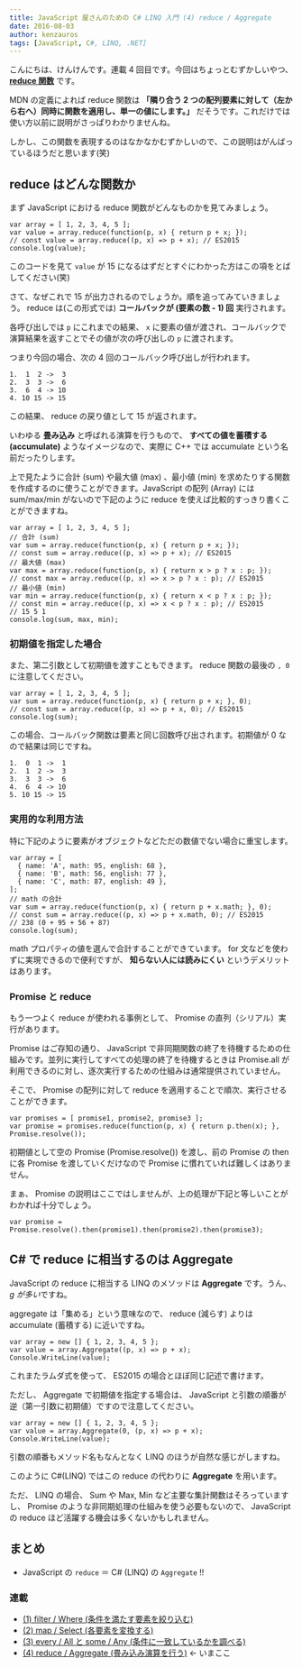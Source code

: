 ```yaml
---
title: JavaScript 屋さんのための C# LINQ 入門 (4) reduce / Aggregate
date: 2016-08-03
author: kenzauros
tags: [JavaScript, C#, LINQ, .NET]
---
```


こんにちは、けんけんです。連載 4 回目です。今回はちょっとむずかしいやつ、 **[reduce 関数](https://developer.mozilla.org/ja/docs/Web/JavaScript/Reference/Global_Objects/Array/reduce)** です。

MDN の定義によれば reduce 関数は **「隣り合う 2 つの配列要素に対して（左から右へ）同時に関数を適用し、単一の値にします。」** だそうです。これだけでは使い方以前に説明がさっぱりわかりませんね。

しかし、この関数を表現するのはなかなかむずかしいので、この説明はがんばっているほうだと思います(笑)

## reduce はどんな関数か

まず JavaScript における reduce 関数がどんなものかを見てみましょう。

```
var array = [ 1, 2, 3, 4, 5 ];
var value = array.reduce(function(p, x) { return p + x; });
// const value = array.reduce((p, x) => p + x); // ES2015
console.log(value);
```

このコードを見て `value` が 15 になるはずだとすぐにわかった方はこの項をとばしてください(笑)

さて、なぜこれで 15 が出力されるのでしょうか。順を追ってみていきましょう。 reduce は(この形式では) **コールバックが (要素の数 - 1) 回** 実行されます。

各呼び出しでは `p` にこれまでの結果、 `x` に要素の値が渡され、コールバックで演算結果を返すことでその値が次の呼び出しの `p` に渡されます。

つまり今回の場合、次の 4 回のコールバック呼び出しが行われます。

```
1.  1  2 ->  3
2.  3  3 ->  6
3.  6  4 -> 10
4. 10 15 -> 15
```

この結果、 reduce の戻り値として 15 が返されます。

いわゆる **畳み込み** と呼ばれる演算を行うもので、 **すべての値を蓄積する (accumulate)** ようなイメージなので、実際に C++ では accumulate という名前だったりします。

上で見たように合計 (sum) や最大値 (max) 、最小値 (min) を求めたりする関数を作成するのに使うことができます。JavaScript の配列 (Array) には sum/max/min がないので下記のように reduce を使えば比較的すっきり書くことができますね。

```
var array = [ 1, 2, 3, 4, 5 ];
// 合計 (sum)
var sum = array.reduce(function(p, x) { return p + x; });
// const sum = array.reduce((p, x) => p + x); // ES2015
// 最大値 (max)
var max = array.reduce(function(p, x) { return x > p ? x : p; });
// const max = array.reduce((p, x) => x > p ? x : p); // ES2015
// 最小値 (min)
var min = array.reduce(function(p, x) { return x < p ? x : p; });
// const min = array.reduce((p, x) => x < p ? x : p); // ES2015
// 15 5 1
console.log(sum, max, min);
```

### 初期値を指定した場合

また、第二引数として初期値を渡すこともできます。 reduce 関数の最後の `, 0` に注意してください。

```
var array = [ 1, 2, 3, 4, 5 ];
var sum = array.reduce(function(p, x) { return p + x; }, 0);
// const sum = array.reduce((p, x) => p + x, 0); // ES2015
console.log(sum);
```

この場合、コールバック関数は要素と同じ回数呼び出されます。初期値が 0 なので結果は同じですね。

```
1.  0  1 ->  1
2.  1  2 ->  3
3.  3  3 ->  6
4.  6  4 -> 10
5. 10 15 -> 15
```

### 実用的な利用方法

特に下記のように要素がオブジェクトなどただの数値でない場合に重宝します。

```
var array = [
  { name: 'A', math: 95, english: 68 },
  { name: 'B', math: 56, english: 77 },
  { name: 'C', math: 87, english: 49 },
];
// math の合計
var sum = array.reduce(function(p, x) { return p + x.math; }, 0);
// const sum = array.reduce((p, x) => p + x.math, 0); // ES2015
// 238 (0 + 95 + 56 + 87)
console.log(sum);
```

math プロパティの値を選んで合計することができています。 for 文などを使わずに実現できるので便利ですが、 **知らない人には読みにくい** というデメリットはあります。

### Promise と reduce

もう一つよく reduce が使われる事例として、 Promise の直列（シリアル）実行があります。

Promise はご存知の通り、 JavaScript で非同期関数の終了を待機するための仕組みです。並列に実行してすべての処理の終了を待機するときは Promise.all が利用できるのに対し、逐次実行するための仕組みは通常提供されていません。

そこで、 Promise の配列に対して reduce を適用することで順次、実行させることができます。

```
var promises = [ promise1, promise2, promise3 ];
var promise = promises.reduce(function(p, x) { return p.then(x); }, Promise.resolve());
```

初期値として空の Promise (Promise.resolve()) を渡し、前の Promise の then に各 Promise を渡していくだけなので Promise に慣れていれば難しくはありません。

まぁ、 Promise の説明はここではしませんが、上の処理が下記と等しいことがわかれば十分でしょう。

```
var promise =  Promise.resolve().then(promise1).then(promise2).then(promise3);
```

## C# で reduce に相当するのは Aggregate

JavaScript の reduce に相当する LINQ のメソッドは **Aggregate** です。うん、 *g が多い*ですね。

aggregate は「集める」という意味なので、 reduce (減らす) よりは accumulate (蓄積する) に近いですね。

```
var array = new [] { 1, 2, 3, 4, 5 };
var value = array.Aggregate((p, x) => p + x);
Console.WriteLine(value);
```

これまたラムダ式を使って、 ES2015 の場合とほぼ同じ記述で書けます。

ただし、 Aggregate で初期値を指定する場合は、 JavaScript と引数の順番が逆（第一引数に初期値）ですので注意してください。

```
var array = new [] { 1, 2, 3, 4, 5 };
var value = array.Aggregate(0, (p, x) => p + x);
Console.WriteLine(value);
```

引数の順番もメソッド名もなんとなく LINQ のほうが自然な感じがしますね。

このように C#(LINQ) ではこの reduce の代わりに **Aggregate** を用います。

ただ、 LINQ の場合、 Sum や Max, Min など主要な集計関数はそろっていますし、 Promise のような非同期処理の仕組みを使う必要もないので、 JavaScript の reduce ほど活躍する機会は多くないかもしれません。

## まとめ

* JavaScript の `reduce` ＝ C# (LINQ) の `Aggregate` !!

### 連載

- [(1) filter / Where (条件を満たす要素を絞り込む)](/linq-basic-for-javascript-programmers-1)
- [(2) map / Select (各要素を変換する)](/linq-basic-for-javascript-programmers-2)
- [(3) every / All と some / Any (条件に一致しているかを調べる)](/linq-basic-for-javascript-programmers-3)
- [(4) reduce / Aggregate (畳み込み演算を行う)](/linq-basic-for-javascript-programmers-4) ← いまここ